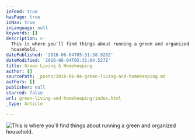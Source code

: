 ```yaml
---
inFeed: true
hasPage: true
inNav: true
inLanguage: null
keywords: []
description: >-
  This is where you'll find things about running a green and organized
  household.
datePublished: '2016-06-04T05:31:38.926Z'
dateModified: '2016-06-04T05:31:04.527Z'
title: Green Living & Homekeeping
author: []
sourcePath: _posts/2016-06-04-green-living-and-homekeeping.md
authors: []
publisher: null
starred: false
url: green-living-and-homekeeping/index.html
_type: Article

---
```

![This is where you'll find things about running a green and organized household.](https://the-grid-user-content.s3-us-west-2.amazonaws.com/94ae85a7-249f-4ef5-8846-66e41b3b545a.jpg)